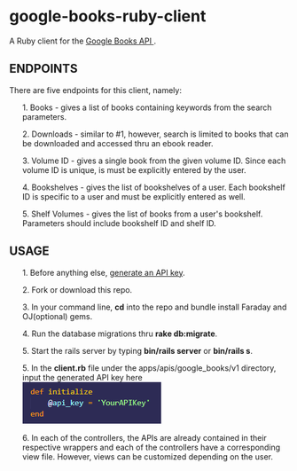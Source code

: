# google-books-ruby-client

A Ruby client for the <a href='https://developers.google.com/books/docs/overview'> Google Books API <a>.
  
<h2>ENDPOINTS</h2>
There are five endpoints for this client, namely:
  <ul>1. Books - gives a list of books containing keywords from the search parameters.</ul>
  <ul>2. Downloads - similar to #1, however, search is limited to books that can be downloaded and accessed thru an ebook reader.</ul>
  <ul>3. Volume ID - gives a single book from the given volume ID. Since each volume ID is unique, is must be explicitly entered by the user.</ul>
  <ul>4. Bookshelves - gives the list of bookshelves of a user. Each bookshelf ID is specific to a user and must be explicitly entered as well.</ul>
  <ul>5. Shelf Volumes - gives the list of books from a user's bookshelf. Parameters should include bookshelf ID and shelf ID.</ul>
  
<h2>USAGE</h2>
<ul>1. Before anything else, <a href='https://cloud.google.com/docs/authentication/api-keys?visit_id=637652443905382742-2139937274&rd=1'> generate an API key<a>.</ul>
<ul>2. Fork or download this repo.</ul> 
<ul>3. In your command line, <strong>cd</strong> into the repo and bundle install Faraday and OJ(optional) gems.</ul>
<ul>4. Run the database migrations thru <strong>rake db:migrate</strong>.</ul>
<ul>5. Start the rails server by typing <strong>bin/rails server</strong> or <strong>bin/rails s</strong>.</ul>
<ul>  
  5. In the <strong>client.rb</strong> file under the apps/apis/google_books/v1 directory, input the generated API key here
  <div><img src='initialize.png'></img></div>
</ul>
<ul>6. In each of the controllers, the APIs are already contained in their respective wrappers and each of the controllers have a corresponding view file. However, views can be customized depending on the user.</ul>
  
